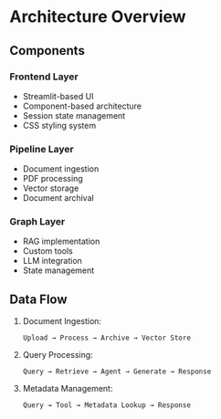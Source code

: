 # Architecture Overview

## Components

### Frontend Layer
- Streamlit-based UI
- Component-based architecture
- Session state management
- CSS styling system

### Pipeline Layer
- Document ingestion
- PDF processing
- Vector storage
- Document archival

### Graph Layer
- RAG implementation
- Custom tools
- LLM integration
- State management

## Data Flow

1. Document Ingestion:
   ```
   Upload → Process → Archive → Vector Store
   ```

2. Query Processing:
   ```
   Query → Retrieve → Agent → Generate → Response
   ```

3. Metadata Management:
   ```
   Query → Tool → Metadata Lookup → Response
   ```